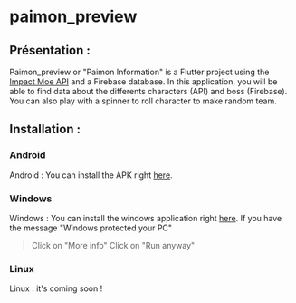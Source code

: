# paimon_preview

## Présentation :

Paimon_preview or "Paimon Information" is a Flutter project using the [Impact Moe API](https://github.com/impact-moe/impact-api) and a Firebase database.
In this application, you will be able to find data about the differents characters (API) and boss (Firebase).
You can also play with a spinner to roll character to make random team.

## Installation :
### Android
Android : You can install the APK right [here](https://github.com/BastienBYRA/paimon_preview/blob/master/android_build/app.apk?raw=true).

### Windows
Windows : You can install the windows application right [here](https://github.com/BastienBYRA/paimon_preview/blob/master/windows_build/paimon_information.exe?raw=true).
If you have the message "Windows protected your PC"
> Click on "More info"
> Click on "Run anyway"

### Linux
Linux : it's coming soon !
